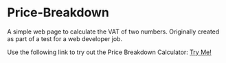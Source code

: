 # Price-Breakdown
A simple web page to calculate the VAT of two numbers. Originally created as part of a test for a web developer job.

Use the following link to try out the Price Breakdown Calculator:
[Try Me!](https://elektrocode.github.io/Price-Breakdown/)
